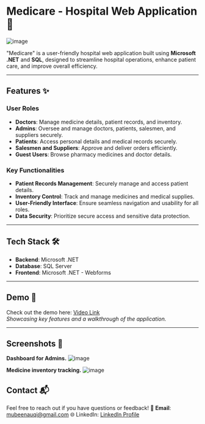# Medicare - Hospital Web Application 🚀

![image](https://github.com/user-attachments/assets/4dca5dda-3893-4bb1-939c-4b74d98aae3e)


"Medicare" is a user-friendly hospital web application built using **Microsoft .NET** and **SQL**, designed to streamline hospital operations, enhance patient care, and improve overall efficiency.

---

## Features ✨

### User Roles
- **Doctors**: Manage medicine details, patient records, and inventory.
- **Admins**: Oversee and manage doctors, patients, salesmen, and suppliers securely.
- **Patients**: Access personal details and medical records securely.
- **Salesmen and Suppliers**: Approve and deliver orders efficiently.
- **Guest Users**: Browse pharmacy medicines and doctor details.

### Key Functionalities
- **Patient Records Management**: Securely manage and access patient details.
- **Inventory Control**: Track and manage medicines and medical supplies.
- **User-Friendly Interface**: Ensure seamless navigation and usability for all roles.
- **Data Security**: Prioritize secure access and sensitive data protection.

---

## Tech Stack 🛠️
- **Backend**: Microsoft .NET
- **Database**: SQL Server
- **Frontend**: Microsoft .NET - Webforms

---

## Demo 🎥
Check out the demo here: [Video Link](https://www.linkedin.com/posts/mubeena-kabeer_linkedincommunity-hospitalwebapp-healthcaretech-activity-7090278105335894017-F0VA?utm_source=share&utm_medium=member_desktop)  
*Showcasing key features and a walkthrough of the application.*

---

## Screenshots 📸

**Dashboard for Admins.**
![image](https://github.com/user-attachments/assets/dbe290b4-58da-44da-90c2-c23db039b265)

**Medicine inventory tracking.**
![image](https://github.com/user-attachments/assets/b054a084-40c2-436f-b2b2-60db38b3e41d)

## Contact 📬
Feel free to reach out if you have questions or feedback!
📧 **Email**: mubeenauqi@gmail.com
🌐 LinkedIn: [LinkedIn Profile](https://www.linkedin.com/in/mubeena-kabeer)
